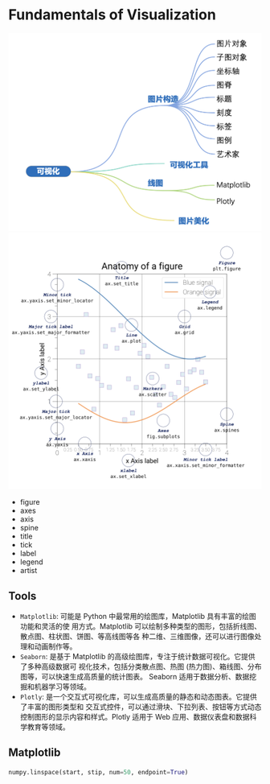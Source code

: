 # Fundamentals of Visualization

![Alt text](../assets/image-55.png)
![Alt text](../assets/image-56.png)

- figure
- axes
- axis
- spine
- title
- tick
- label
- legend
- artist

## Tools

- `Matplotlib`: 可能是 Python 中最常用的绘图库，Matplotlib 具有丰富的绘图功能和灵活的使 用方式。Matplotlib 可以绘制多种类型的图形，包括折线图、散点图、柱状图、饼图、等高线图等各 种二维、三维图像，还可以进行图像处理和动画制作等。
- `Seaborn`: 是基于 Matplotlib 的高级绘图库，专注于统计数据可视化。它提供了多种高级数据可 视化技术，包括分类散点图、热图 (热力图)、箱线图、分布图等，可以快速生成高质量的统计图表。 Seaborn 适用于数据分析、数据挖掘和机器学习等领域。
- `Plotly`: 是一个交互式可视化库，可以生成高质量的静态和动态图表。它提供了丰富的图形类型和 交互式控件，可以通过滑块、下拉列表、按钮等方式动态控制图形的显示内容和样式。Plotly 适用于 Web 应用、数据仪表盘和数据科学教育等领域。

## Matplotlib

```python
numpy.linspace(start, stip, num=50, endpoint=True)
```
